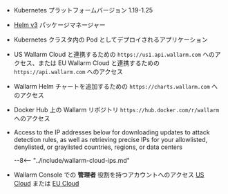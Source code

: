 * Kubernetes プラットフォームバージョン 1.19-1.25
* [Helm v3](https://helm.sh/) パッケージマネージャー
* Kubernetes クラスタ内の Pod としてデプロイされるアプリケーション
* US Wallarm Cloud と連携するための `https://us1.api.wallarm.com` へのアクセス、または EU Wallarm Cloud と連携するための `https://api.wallarm.com` へのアクセス
* Wallarm Helm チャートを追加するための `https://charts.wallarm.com` へのアクセス
* Docker Hub 上の Wallarm リポジトリ `https://hub.docker.com/r/wallarm` へのアクセス
* Access to the IP addresses below for downloading updates to attack detection rules, as well as retrieving precise IPs for your allowlisted, denylisted, or graylisted countries, regions, or data centers

    --8<-- "../include/wallarm-cloud-ips.md"
* Wallarm Console での **管理者** 役割を持つアカウントへのアクセス [US Cloud](https://us1.my.wallarm.com/) または [EU Cloud](https://my.wallarm.com/)